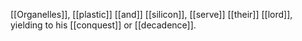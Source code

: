 [[Organelles]], [[plastic]] [[and]] [[silicon]], [[serve]] [[their]] [[lord]], yielding to his [[conquest]] or [[decadence]]. 